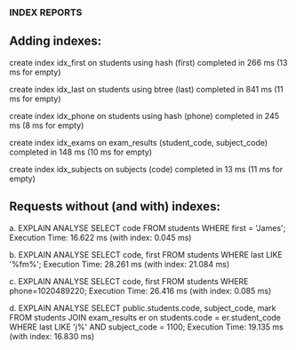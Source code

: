 ### INDEX REPORTS

## Adding indexes:
create index idx_first on students using hash (first)
completed in 266 ms (13 ms for empty)

create index idx_last on students using btree (last)
completed in 841 ms (11 ms for empty)

create index idx_phone on students using hash (phone)
completed in 245 ms (8 ms for empty)

create index idx_exams on exam_results (student_code, subject_code)
completed in 148 ms (10 ms for empty)

create index idx_subjects on subjects (code)
completed in 13 ms (11 ms for empty)


## Requests without (and with) indexes:
a. EXPLAIN ANALYSE SELECT code FROM students WHERE first = 'James';
Execution Time: 16.622 ms (with index: 0.045 ms)

b. EXPLAIN ANALYSE SELECT code, first FROM students WHERE last LIKE '%fm%';
Execution Time: 28.261 ms (with index: 21.084 ms)

c. EXPLAIN ANALYSE SELECT code, first FROM students WHERE phone=1020489220;
Execution Time: 26.416 ms (with index: 0.085 ms)

d. EXPLAIN ANALYSE SELECT public.students.code, subject_code, mark FROM students JOIN exam_results er on students.code = er.student_code WHERE last LIKE 'j%' AND subject_code = 1100;
Execution Time: 19.135 ms (with index: 16.830 ms)
